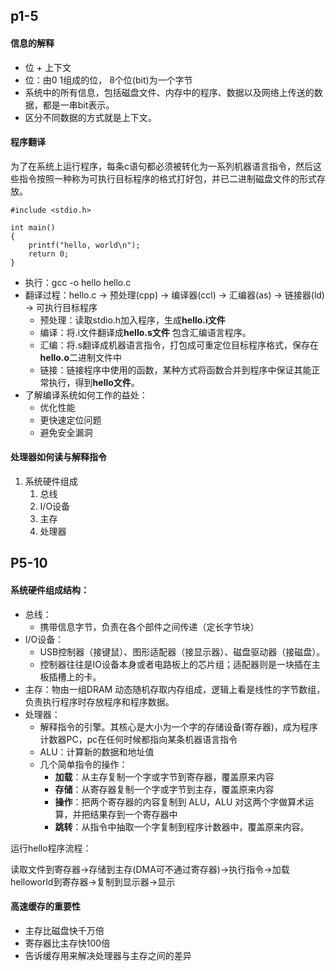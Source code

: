 ## p1-5

#### 信息的解释
- 位 + 上下文
- 位：由0 1组成的位， 8个位(bit)为一个字节
- 系统中的所有信息，包括磁盘文件、内存中的程序、数据以及网络上传送的数据，都是一串bit表示。
- 区分不同数据的方式就是上下文。

#### 程序翻译 
为了在系统上运行程序，每条c语句都必须被转化为一系列机器语言指令，然后这些指令按照一种称为可执行目标程序的格式打好包，并已二进制磁盘文件的形式存放。
```
#include <stdio.h>

int main()
{
    printf("hello, world\n");
    return 0;
}
```
- 执行：gcc -o hello hello.c
- 翻译过程：hello.c → 预处理(cpp) → 编译器(ccl) → 汇编器(as) → 链接器(ld) → 可执行目标程序
    - 预处理：读取stdio.h加入程序，生成**hello.i文件**
    - 编译：将.i文件翻译成**hello.s文件** 包含汇编语言程序。
    - 汇编：将.s翻译成机器语言指令，打包成可重定位目标程序格式，保存在**hello.o**二进制文件中
    - 链接：链接程序中使用的函数，某种方式将函数合并到程序中保证其能正常执行，得到**hello文件**。
- 了解编译系统如何工作的益处：
  - 优化性能
  - 更快速定位问题
  - 避免安全漏洞

#### 处理器如何读与解释指令
1. 系统硬件组成
   1. 总线
   2. I/O设备
   3. 主存
   4. 处理器





## P5-10

#### 系统硬件组成结构：

- 总线：
  - 携带信息字节，负责在各个部件之间传递（定长字节块）
- I/O设备：
  - USB控制器（接键鼠）、图形适配器（接显示器）、磁盘驱动器（接磁盘）。
  - 控制器往往是IO设备本身或者电路板上的芯片组；适配器则是一块插在主板插槽上的卡。
- 主存：物由一组DRAM 动态随机存取内存组成，逻辑上看是线性的字节数组，负责执行程序时存放程序和程序数据。
- 处理器：
  - 解释指令的引擎。其核心是大小为一个字的存储设备(寄存器)，成为程序计数器PC，pc在任何时候都指向某条机器语言指令
  - ALU：计算新的数据和地址值
  - 几个简单指令的操作：
    - **加载**：从主存复制一个字或字节到寄存器，覆盖原来内容
    - **存储**：从寄存器复制一个字或字节到主存，覆盖原来内容
    - **操作**：把两个寄存器的内容复制到 ALU，ALU 对这两个字做算术运算，并把结果存到一个寄存器中
    - **跳转**：从指令中抽取一个字复制到程序计数器中，覆盖原来内容。

运行hello程序流程：

​	读取文件到寄存器→存储到主存(DMA可不通过寄存器)→执行指令→加载helloworld到寄存器→复制到显示器→显示



#### 高速缓存的重要性

- 主存比磁盘快千万倍
- 寄存器比主存快100倍
- 告诉缓存用来解决处理器与主存之间的差异

